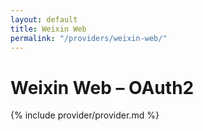 ```yaml
---
layout: default
title: Weixin Web
permalink: "/providers/weixin-web/"
---
```

# Weixin Web – OAuth2

{% include provider/provider.md %}
